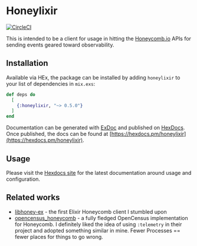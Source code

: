 # Honeylixir

[![CircleCI](https://circleci.com/gh/lirossarvet/honeylixir.svg?style=shield)](https://circleci.com/gh/lirossarvet/honeylixir)

This is intended to be a client for usage in hitting the [Honeycomb.io](https://www.honeycomb.io) APIs for sending events geared toward observability.

## Installation

Available via HEx, the package can be installed by adding `honeylixir` to your list of dependencies in `mix.exs`:

```elixir
def deps do
  [
    {:honeylixir, "~> 0.5.0"}
  ]
end
```

Documentation can be generated with [ExDoc](https://github.com/elixir-lang/ex_doc)
and published on [HexDocs](https://hexdocs.pm). Once published, the docs can
be found at [https://hexdocs.pm/honeylixir](https://hexdocs.pm/honeylixir).

## Usage

Please visit the [Hexdocs site](https://hexdocs.pm/honeylixir) for the latest documentation around usage and configuration.

## Related works

* [libhoney-ex](https://github.com/carwow/libhoney-ex) - the first Elixir Honeycomb client I stumbled upon
* [opencensus_honeycomb](https://github.com/opencensus-beam/opencensus_honeycomb) - a fully fledged OpenCensus implementation for Honeycomb. I definitely liked the idea of using `:telemetry` in their project and adopted something similar in mine. Fewer Processes == fewer places for things to go wrong.
